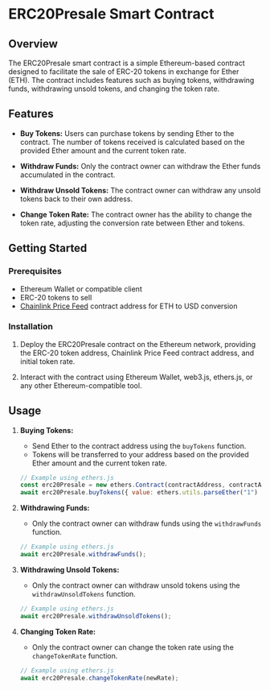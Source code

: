 # ERC20Presale Smart Contract

## Overview

The ERC20Presale smart contract is a simple Ethereum-based contract designed to facilitate the sale of ERC-20 tokens in exchange for Ether (ETH). The contract includes features such as buying tokens, withdrawing funds, withdrawing unsold tokens, and changing the token rate.

## Features

- **Buy Tokens:** Users can purchase tokens by sending Ether to the contract. The number of tokens received is calculated based on the provided Ether amount and the current token rate.

- **Withdraw Funds:** Only the contract owner can withdraw the Ether funds accumulated in the contract.

- **Withdraw Unsold Tokens:** The contract owner can withdraw any unsold tokens back to their own address.

- **Change Token Rate:** The contract owner has the ability to change the token rate, adjusting the conversion rate between Ether and tokens.

## Getting Started

### Prerequisites

- Ethereum Wallet or compatible client
- ERC-20 tokens to sell
- [Chainlink Price Feed](https://docs.chain.link/docs/get-the-latest-price/) contract address for ETH to USD conversion

### Installation

1. Deploy the ERC20Presale contract on the Ethereum network, providing the ERC-20 token address, Chainlink Price Feed contract address, and initial token rate.

2. Interact with the contract using Ethereum Wallet, web3.js, ethers.js, or any other Ethereum-compatible tool.

## Usage

1. **Buying Tokens:**
   - Send Ether to the contract address using the `buyTokens` function.
   - Tokens will be transferred to your address based on the provided Ether amount and the current token rate.

   ```javascript
   // Example using ethers.js
   const erc20Presale = new ethers.Contract(contractAddress, contractABI, wallet);
   await erc20Presale.buyTokens({ value: ethers.utils.parseEther("1") });
   ```

2. **Withdrawing Funds:**
   - Only the contract owner can withdraw funds using the `withdrawFunds` function.

   ```javascript
   // Example using ethers.js
   await erc20Presale.withdrawFunds();
   ```

3. **Withdrawing Unsold Tokens:**
   - Only the contract owner can withdraw unsold tokens using the `withdrawUnsoldTokens` function.

   ```javascript
   // Example using ethers.js
   await erc20Presale.withdrawUnsoldTokens();
   ```

4. **Changing Token Rate:**
   - Only the contract owner can change the token rate using the `changeTokenRate` function.

   ```javascript
   // Example using ethers.js
   await erc20Presale.changeTokenRate(newRate);
   ```
